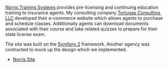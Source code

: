 [Norris Training Systems][norris] provides pre-licensing and continuing
education training to insurance agents. My consulting company [Tortugas
Consulting, LLC][tortugas] developed their e-commerce website which allows
agents to purchase and schedule classes. Additionally agents can download
documents associated with their course and take related quizzes to prepare for
their state license exam.

The site was built on the [Symfony 2][sf2] framework. Another agency was
contracted to mock up the design which we implemented.

* [Norris Site][norris]

[tortugas]: http://tortugas-llc.com
[norris]: http://norristraining.com
[sf2]: http://symfony.com
